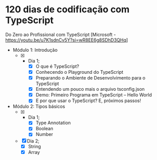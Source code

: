 # 120 dias de codificação com TypeScript

Do Zero ao Profissional com TypeScript [Microsoft - https://youtu.be/u7K1sdnCv5Y?si=wR8EE6g8SDhD3QHq]

- Módulo 1: Introdução
    - [X] - Dia 1;
        - [x] O que é TypeScript?
        - [x] Conhecendo o Playground do TypeScript
        - [x] Preparando o Ambiente de Desenvolvimento para o TypeScript
        - [x] Entendendo um pouco mais o arquivo tsconfig.json
        - [x] Demo: Primeiro Programa em TypeScript – Hello World
        - [x] E por que usar o TypeScript? E, próximos passos!

- Módulo 2: Tipos básicos        
    - [x] - Dia 1;
        - [x] Type Annotation
        - [x] Boolean
        - [x] Number
    - [x] Dia 2;
        - [x] String
        - [x] Array
